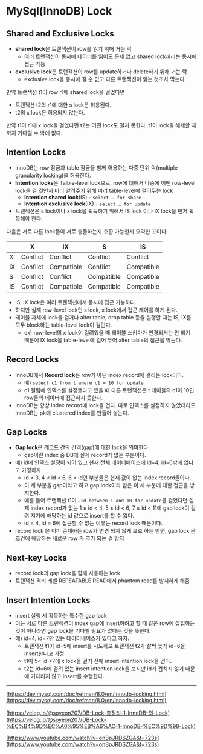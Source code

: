 # MySql(InnoDB) Lock
## Shared and Exclusive Locks

- **shared lock**은 트랜잭션이 row를 읽기 위해 거는 락
    - 여러 트랜잭션이 동시에 데이터를 읽어도 문제 없고 shared lock끼리는 동시에 접근 가능
- **exclusive lock**은 트랜잭션이 row를 update하거나 delete하기 위해 거는 락
    - exclusive lock을 동시에 걸 순 없고 다른 트랜잭션이 읽는 것조차 막는다.

만약 트랜잭션 t1이 row r1에 shared lock을 걸었다면

- 트랜잭션 t2의 r1에 대한 s lock은 허용된다.
- t2의 x lock은 허용되지 않는다.

만약 t1이 r1에 x lock을 걸었다면 t2는 어떤 lock도 걸지 못한다. t1이 lock을 해제할 때까지 기다릴 수 밖에 없다.

## Intention Locks

- InnoDB는 row 잠금과 table 잠금을 함께 허용하는 다중 단위 락(multiple granularity locking)을 허용한다.
- **Intention locks**은 Talble-level lock으로, row에 대해서 나중에 어떤 row-level lock을 걸 것인지 미리 알려주기 위해 미리 table-level에 걸어두는 lock
    - **Intention shared lock**(IS) - `select … for share`
    - **Intention exclusive lock**(IX) - `select … for update`
- 트랜잭션은 s lock이나 x lock을 획득하기 위해서 IS lock 이나 IX lock을 먼저 획득해야 한다.

다음은 서로 다른 lock들이 서로 충돌하는지 호환 가능한지 요약한 표이다.

|  | X | IX | S | IS |
| --- | --- | --- | --- | --- |
| X | Conflict | Conflict | Conflict | Conflict |
| IX | Conflict | Compatible | Conflict | Compatible |
| S | Conflict | Conflict | Compatible | Compatible |
| IS | Conflict | Compatible | Compatible | Compatible |

- IS, IX lock은 여러 트랜잭션에서 동시에 접근 가능하다.
- 하지만 실제 row-level lock인 s lock, x lock에서 접근 제어를 하게 된다.
- 테이블 자체에 lock을 걸거나 alter table, drop table 등을 실행할 때는 IS, IX를 모두 block하는 table-level lock이 걸린다.
  - ex) row-level의 x lock이 걸려있을 때 테이블 스키마가 변경되서는 안 되기 때문에 IX lock을 table-level에 걸어 두어 alter table의 접근을 막는다.
## Record Locks

- InnoDB에서 **Record lock**은 row가 아닌 index record에 걸리는 lock이다.
  - 예) `select c1 from t where c1 = 10 for update`
  - c1 컬럼에 인덱스를 설정했다고 했을 때 다른 트랜잭션은 t 테이블의 c1이 10인 row들의 데이터에 접근하지 못한다.
- InnoDB는 항상 index record에 lock을 건다. 따로 인덱스를 설정하지 않았더라도 InnoDB는 pk에 clustered index를 만들어 놓는다.

## Gap Locks

- **Gap lock**은 레코드 간의 간격(gap)에 대한 lock을 의미한다.
  - gap이란 index 중 DB에 실제 record가 없는 부분이다.
- 예) id에 인덱스 설정이 되어 있고 현재 전체 데이터베이스에 id=4, id=6밖에 없다고 가정하자.
  - id < 3, 4 < id < 6, 6 < id인 부분들은 현재 값이 없는 index record들이다.
  - 이 세 부분을 gap이라고 하고 gap lock이라 함은 이 세 부분에 대한 접근을 방지한다.
  - 에를 들어 트랜잭션 t1이 `…id between 1 and 10 for update`를 걸었다면 실제 index record가 없는 1 ≤ id < 4, 5 ≤ id < 6, 7 ≤ id < 11에 gap lock이 걸려 저기에 해당하는 id 값으로 insert를 할 수 없다.
  - id = 4, id = 6에 접근할 수 없는 이유는 record lock 때문이다.
- record lock 은 이미 존재하는 row가 변경 되지 않게 보호 하는 반면, gap lock 은 조건에 해당하는 새로운 row 가 추가 되는 걸 방지

## Next-key Locks

- record lock과 gap lock을 함께 사용하는 lock
- 트랜잭션 격리 레벨  REPEATABLE READ에서 phantom read를 방지하게 해줌

## Insert Intention Locks

- insert 실행 시 획득하는 특수한 gap lock
- 이는 서로 다른 트랜잭션이 index gap에 insert하려고 할 때 같은 row에 삽입하는 것이 아니라면 gap lock을 기다릴 필요가 없다는 것을 뜻한다.
- 예) id=4, id=7만 있는 데이터베이스가 있다고 하자.
  - 트랜잭션 t1이 id=5에 insert를 시도하고 트랜잭션 t2가 살짝 늦게 id=6을 insert한다고 가정
  - t1이 5< id <7에 x lock을 걸기 전에 insert intention lock을 건다.
  - t2는 id=6에 걸려 있는 insert intention lock을 보지만 id가 겹치지 않기 때문에 기다리지 않고 insert를 수행한다.

---

[https://dev.mysql.com/doc/refman/8.0/en/innodb-locking.html](https://dev.mysql.com/doc/refman/8.0/en/innodb-locking.html)

[https://velog.io/@soyeon207/DB-Lock-총정리-1-InnoDB-의-Lock](https://velog.io/@soyeon207/DB-Lock-%EC%B4%9D%EC%A0%95%EB%A6%AC-1-InnoDB-%EC%9D%98-Lock)

[https://www.youtube.com/watch?v=onBpJRDSZGA&t=723s](https://www.youtube.com/watch?v=onBpJRDSZGA&t=723s)
